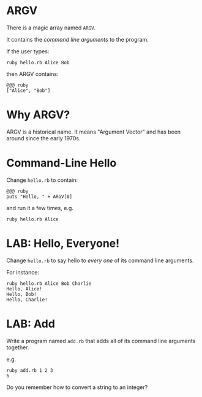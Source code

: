 # ARGV

There is a magic array named `ARGV`. 

It contains the *command line arguments* to the program.

If the user types:

    ruby hello.rb Alice Bob

then ARGV contains:

    @@@ ruby
    ["Alice", "Bob"]

# Why ARGV?

ARGV is a historical name. It means "Argument Vector" and has been around since the early 1970s.

# Command-Line Hello

Change `hello.rb` to contain:

    @@@ ruby
    puts "Hello, " + ARGV[0]

and run it a few times, e.g.

    ruby hello.rb Alice

# LAB: Hello, Everyone!

Change `hello.rb` to say hello to *every one* of its command line arguments.

For instance:

    ruby hello.rb Alice Bob Charlie
    Hello, Alice!
    Hello, Bob!
    Hello, Charlie!

# LAB: Add

Write a program named `add.rb` that adds all of its command line arguments together.

e.g.

    ruby add.rb 1 2 3
    6

Do you remember how to convert a string to an integer?



